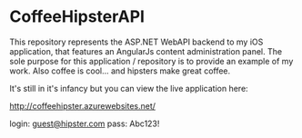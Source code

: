 # CoffeeHipsterAPI
This repository represents the ASP.NET WebAPI backend to my iOS application, that features an AngularJs content administration panel. The sole purpose for this application / repository is to provide an example of my work. Also coffee is cool... and hipsters make great coffee.


It's still in it's infancy but you can view the live application here:

http://coffeehipster.azurewebsites.net/

login: guest@hipster.com
pass: Abc123!
